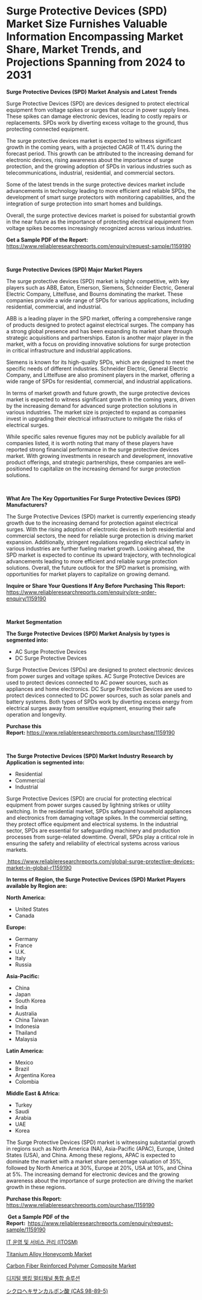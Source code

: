 <p><h1>Surge Protective Devices (SPD) Market Size Furnishes Valuable Information Encompassing Market Share, Market Trends, and Projections Spanning from 2024 to 2031</h1></p><p><strong>Surge Protective Devices (SPD) Market Analysis and Latest Trends</strong></p>
<p><p>Surge Protective Devices (SPD) are devices designed to protect electrical equipment from voltage spikes or surges that occur in power supply lines. These spikes can damage electronic devices, leading to costly repairs or replacements. SPDs work by diverting excess voltage to the ground, thus protecting connected equipment.</p><p>The surge protective devices market is expected to witness significant growth in the coming years, with a projected CAGR of 11.4% during the forecast period. This growth can be attributed to the increasing demand for electronic devices, rising awareness about the importance of surge protection, and the growing adoption of SPDs in various industries such as telecommunications, industrial, residential, and commercial sectors.</p><p>Some of the latest trends in the surge protective devices market include advancements in technology leading to more efficient and reliable SPDs, the development of smart surge protectors with monitoring capabilities, and the integration of surge protection into smart homes and buildings.</p><p>Overall, the surge protective devices market is poised for substantial growth in the near future as the importance of protecting electrical equipment from voltage spikes becomes increasingly recognized across various industries.</p></p>
<p><strong>Get a Sample PDF of the Report:&nbsp;</strong> <a href="https://www.reliableresearchreports.com/enquiry/request-sample/1159190">https://www.reliableresearchreports.com/enquiry/request-sample/1159190</a></p>
<p>&nbsp;</p>
<p><strong>Surge Protective Devices (SPD) Major Market Players</strong></p>
<p><p>The surge protective devices (SPD) market is highly competitive, with key players such as ABB, Eaton, Emerson, Siemens, Schneider Electric, General Electric Company, Littelfuse, and Bourns dominating the market. These companies provide a wide range of SPDs for various applications, including residential, commercial, and industrial.</p><p>ABB is a leading player in the SPD market, offering a comprehensive range of products designed to protect against electrical surges. The company has a strong global presence and has been expanding its market share through strategic acquisitions and partnerships. Eaton is another major player in the market, with a focus on providing innovative solutions for surge protection in critical infrastructure and industrial applications.</p><p>Siemens is known for its high-quality SPDs, which are designed to meet the specific needs of different industries. Schneider Electric, General Electric Company, and Littelfuse are also prominent players in the market, offering a wide range of SPDs for residential, commercial, and industrial applications.</p><p>In terms of market growth and future growth, the surge protective devices market is expected to witness significant growth in the coming years, driven by the increasing demand for advanced surge protection solutions in various industries. The market size is projected to expand as companies invest in upgrading their electrical infrastructure to mitigate the risks of electrical surges.</p><p>While specific sales revenue figures may not be publicly available for all companies listed, it is worth noting that many of these players have reported strong financial performance in the surge protective devices market. With growing investments in research and development, innovative product offerings, and strategic partnerships, these companies are well-positioned to capitalize on the increasing demand for surge protection solutions.</p></p>
<p>&nbsp;</p>
<p><strong>What Are The Key Opportunities For Surge Protective Devices (SPD) Manufacturers?</strong></p>
<p><p>The Surge Protective Devices (SPD) market is currently experiencing steady growth due to the increasing demand for protection against electrical surges. With the rising adoption of electronic devices in both residential and commercial sectors, the need for reliable surge protection is driving market expansion. Additionally, stringent regulations regarding electrical safety in various industries are further fueling market growth. Looking ahead, the SPD market is expected to continue its upward trajectory, with technological advancements leading to more efficient and reliable surge protection solutions. Overall, the future outlook for the SPD market is promising, with opportunities for market players to capitalize on growing demand.</p></p>
<p><strong>Inquire or Share Your Questions If Any Before Purchasing This Report:</strong> <a href="https://www.reliableresearchreports.com/enquiry/pre-order-enquiry/1159190">https://www.reliableresearchreports.com/enquiry/pre-order-enquiry/1159190</a></p>
<p>&nbsp;</p>
<p><strong>Market Segmentation</strong></p>
<p><strong>The Surge Protective Devices (SPD) Market Analysis by types is segmented into:</strong></p>
<p><ul><li>AC Surge Protective Devices</li><li>DC Surge Protective Devices</li></ul></p>
<p><p>Surge Protective Devices (SPDs) are designed to protect electronic devices from power surges and voltage spikes. AC Surge Protective Devices are used to protect devices connected to AC power sources, such as appliances and home electronics. DC Surge Protective Devices are used to protect devices connected to DC power sources, such as solar panels and battery systems. Both types of SPDs work by diverting excess energy from electrical surges away from sensitive equipment, ensuring their safe operation and longevity.</p></p>
<p><strong>Purchase this Report:&nbsp;</strong><a href="https://www.reliableresearchreports.com/purchase/1159190">https://www.reliableresearchreports.com/purchase/1159190</a></p>
<p>&nbsp;</p>
<p><strong>The Surge Protective Devices (SPD) Market Industry Research by Application is segmented into:</strong></p>
<p><ul><li>Residential</li><li>Commercial</li><li>Industrial</li></ul></p>
<p><p>Surge Protective Devices (SPD) are crucial for protecting electrical equipment from power surges caused by lightning strikes or utility switching. In the residential market, SPDs safeguard household appliances and electronics from damaging voltage spikes. In the commercial setting, they protect office equipment and electrical systems. In the industrial sector, SPDs are essential for safeguarding machinery and production processes from surge-related downtime. Overall, SPDs play a critical role in ensuring the safety and reliability of electrical systems across various markets.</p></p>
<p><a href="https://www.reliableresearchreports.com/global-surge-protective-devices-market-in-global-r1159190">&nbsp;https://www.reliableresearchreports.com/global-surge-protective-devices-market-in-global-r1159190</a></p>
<p><strong>In terms of Region, the Surge Protective Devices (SPD) Market Players available by Region are:</strong></p>
<p>
    <p> <strong> North America: </strong>
        <ul>
            <li>United States</li>
            <li>Canada</li>
        </ul>
        </p> 
    <p> <strong> Europe: </strong>
        <ul>
            <li>Germany</li>
            <li>France</li>
            <li>U.K.</li>
            <li>Italy</li>
            <li>Russia</li>
        </ul>
        </p> 
    <p> <strong> Asia-Pacific: </strong>
        <ul>
            <li>China</li>
            <li>Japan</li>
            <li>South Korea</li>
            <li>India</li>
            <li>Australia</li>
            <li>China Taiwan</li>
            <li>Indonesia</li>
            <li>Thailand</li>
            <li>Malaysia</li>
        </ul>
        </p> 
    <p> <strong> Latin America: </strong>
        <ul>
            <li>Mexico</li>
            <li>Brazil</li>
            <li>Argentina Korea</li>
            <li>Colombia</li>
        </ul>
        </p> 
    <p> <strong> Middle East & Africa: </strong>
        <ul>
            <li>Turkey</li>
            <li>Saudi</li>
            <li>Arabia</li>
            <li>UAE</li>
            <li>Korea</li>
        </ul>
    </p>
    </p>
<p><p>The Surge Protective Devices (SPD) market is witnessing substantial growth in regions such as North America (NA), Asia-Pacific (APAC), Europe, United States (USA), and China. Among these regions, APAC is expected to dominate the market with a market share percentage valuation of 35%, followed by North America at 30%, Europe at 20%, USA at 10%, and China at 5%. The increasing demand for electronic devices and the growing awareness about the importance of surge protection are driving the market growth in these regions.</p></p>
<p><strong>Purchase this Report: </strong><a href="https://www.reliableresearchreports.com/purchase/1159190">https://www.reliableresearchreports.com/purchase/1159190</a></p>
<p>&nbsp;<strong>Get a Sample PDF of the Report:&nbsp;&nbsp;</strong><a href="https://www.reliableresearchreports.com/enquiry/request-sample/1159190">https://www.reliableresearchreports.com/enquiry/request-sample/1159190</a></p>
<p><strong></strong></p>
<p><p><a href="https://medium.com/@lottierunte44/it-%EC%9A%B4%EC%98%81-%EB%B0%8F-%EC%84%9C%EB%B9%84%EC%8A%A4-%EA%B4%80%EB%A6%AC-itosm-%EC%8B%9C%EC%9E%A5%EC%9D%80-%EC%8B%9C%EC%9E%A5-%EC%A0%90%EC%9C%A0%EC%9C%A8-%EC%8B%9C%EC%9E%A5-%ED%8A%B8%EB%A0%8C%EB%93%9C-%EB%B0%8F-%EC%8B%9C%EC%9E%A5-%EC%84%B1%EC%9E%A5%EC%97%90-%EB%8C%80%ED%95%9C-%EC%A0%95%EB%B3%B4%EB%A5%BC-%EC%A0%9C%EA%B3%B5%ED%95%A9%EB%8B%88%EB%8B%A4-9374b3a0459f">IT 운영 및 서비스 관리 (ITOSM)</a></p><p><a href="https://github.com/peachesmcdowel1/Market-Research-Report-List-2/blob/main/titanium-alloy-honeycomb-market.md">Titanium Alloy Honeycomb Market</a></p><p><a href="https://github.com/edytherolanlouisejk1miz0wig/Market-Research-Report-List-2/blob/main/carbon-fiber-reinforced-polymer-composite-market.md">Carbon Fiber Reinforced Polymer Composite Market</a></p><p><a href="https://medium.com/@lilmama456456/%EB%94%94%EC%A7%80%ED%84%B8-%EB%B1%85%ED%82%B9-%EB%A9%80%ED%8B%B0%EC%B1%84%EB%84%90-%ED%86%B5%ED%95%A9-%EC%86%94%EB%A3%A8%EC%85%98-%EC%8B%9C%EC%9E%A5-%EA%B7%9C%EB%AA%A8-cagr-2024-2030%EB%85%84-%ED%8A%B8%EB%A0%8C%EB%93%9C-7d0ba66d6068">디지털 뱅킹 멀티채널 통합 솔루션</a></p><p><a href="https://github.com/JoanaNitzsche/Market-Research-Report-List-1/blob/main/226373888513.md">シクロヘキサンカルボン酸 (CAS 98-89-5)</a></p></p>